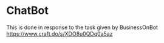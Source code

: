 # ChatBot

This is done in response to the task given by BusinessOnBot https://www.craft.do/s/XDO8u0QDq0a5az

# 
